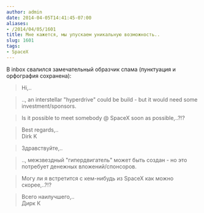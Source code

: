 ```yaml
---
author: admin
date: 2014-04-05T14:41:45-07:00
aliases:
- /2014/04/05/1601
title: Мне кажется, мы упускаем уникальную возможность..
slug: 1601
tags:
- SpaceX
---
```


В inbox свалился замечательный образчик спама (пунктуация и орфография сохранена): 

> Hi,..

> .., an interstellar "hyperdrive" could be build - but it would need some investment/sponsors.

> Is it possible to meet somebody @ SpaceX soon as possible,..?!?

> Best regards,..  
> Dirk K

> Здравствуйте,..

> .., межзвездный "гипердвигатель" может быть создан - но это потребует денежных вложений/спонсоров.

> Могу ли я встретится с кем-нибудь из SpaceX как можно скорее,..?!?

> Всего наилучшего,..  
> Дирк К

<!--more-->
